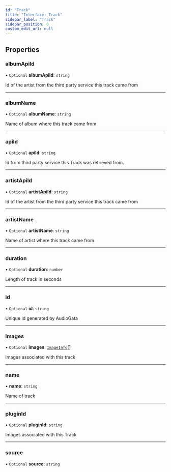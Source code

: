 ```yaml
---
id: "Track"
title: "Interface: Track"
sidebar_label: "Track"
sidebar_position: 0
custom_edit_url: null
---
```


## Properties

### albumApiId

• `Optional` **albumApiId**: `string`

Id of the artist from the third party service this track came from

___

### albumName

• `Optional` **albumName**: `string`

Name of album where this track came from

___

### apiId

• `Optional` **apiId**: `string`

Id from third party service this Track was retrieved from.

___

### artistApiId

• `Optional` **artistApiId**: `string`

Id of the artist from the third party service this track came from

___

### artistName

• `Optional` **artistName**: `string`

Name of artist where this track came from

___

### duration

• `Optional` **duration**: `number`

Length of track in seconds

___

### id

• `Optional` **id**: `string`

Unique Id generated by AudioGata

___

### images

• `Optional` **images**: [`ImageInfo`](ImageInfo.md)[]

Images associated with this track

___

### name

• **name**: `string`

Name of track

___

### pluginId

• `Optional` **pluginId**: `string`

Images associated with this Track

___

### source

• `Optional` **source**: `string`
